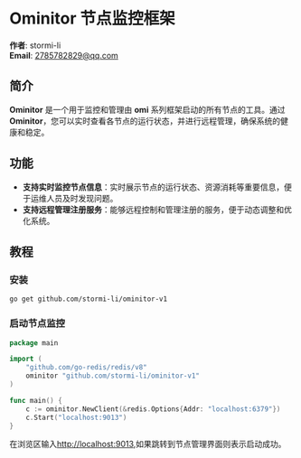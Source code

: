 # Ominitor 节点监控框架
**作者**: stormi-li  
**Email**: 2785782829@qq.com  
## 简介

**Ominitor** 是一个用于监控和管理由 **omi** 系列框架启动的所有节点的工具。通过 **Ominitor**，您可以实时查看各节点的运行状态，并进行远程管理，确保系统的健康和稳定。

## 功能

- **支持实时监控节点信息**：实时展示节点的运行状态、资源消耗等重要信息，便于运维人员及时发现问题。
- **支持远程管理注册服务**：能够远程控制和管理注册的服务，便于动态调整和优化系统。
## 教程
### 安装
```shell
go get github.com/stormi-li/ominitor-v1
```
### 启动节点监控
```go
package main

import (
	"github.com/go-redis/redis/v8"
	ominitor "github.com/stormi-li/ominitor-v1"
)

func main() {
	c := ominitor.NewClient(&redis.Options{Addr: "localhost:6379"})
	c.Start("localhost:9013")
}
```
在浏览区输入[http://localhost:9013](http://localhost:9013),如果跳转到节点管理界面则表示启动成功。